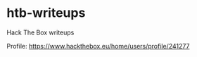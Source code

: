 # htb-writeups

Hack The Box writeups

Profile: https://www.hackthebox.eu/home/users/profile/241277
